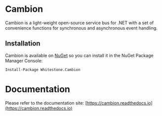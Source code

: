 # Cambion
Cambion is a light-weight open-source service bus for .NET with a set of convenience functions for synchronous and asynchronous event handling.

## Installation

Cambion is available on [NuGet](https://www.nuget.org/packages/Whitestone.Cambion/) so you can install it in the NuGet Package Manager Console:

```
Install-Package Whitestone.Cambion
```

# Documentation

Please refer to the documentation site: [https://cambion.readthedocs.io](https://cambion.readthedocs.io)
